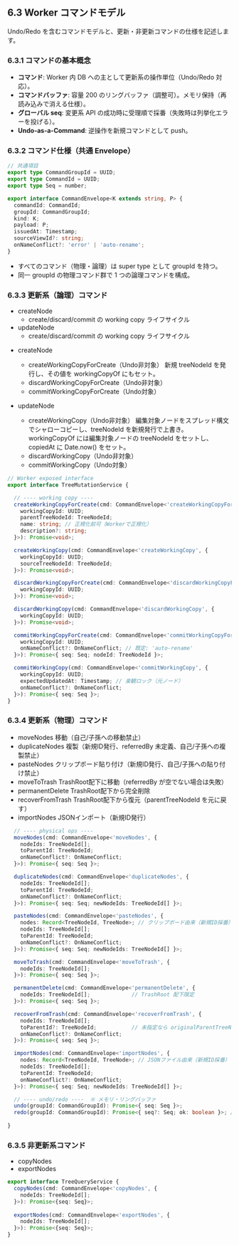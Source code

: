 ## 6.3 Worker コマンドモデル

Undo/Redo を含むコマンドモデルと、更新・非更新コマンドの仕様を記述します。

### 6.3.1 コマンドの基本概念
- **コマンド**: Worker 内 DB への主として更新系の操作単位（Undo/Redo 対応）。
- **コマンドバッファ**: 容量 200 のリングバッファ（調整可）。メモリ保持（再読み込みで消える仕様）。
- **グローバル seq**: 変更系 API の成功時に受理順で採番（失敗時は列挙化エラーを投げる）。
- **Undo-as-a-Command**: 逆操作を新規コマンドとして push。

### 6.3.2 コマンド仕様（共通 Envelope）
```ts
// 共通項目
export type CommandGroupId = UUID;
export type CommandId = UUID;
export type Seq = number;

export interface CommandEnvelope<K extends string, P> {    
  commandId: CommandId;
  groupId: CommandGroupId;
  kind: K;
  payload: P;
  issuedAt: Timestamp;
  sourceViewId?: string;
  onNameConflict?: 'error' | 'auto-rename';
}
```

- すべてのコマンド（物理・論理）は super type として groupId を持つ。
- 同一 groupId の物理コマンド群で 1 つの論理コマンドを構成。

### 6.3.3 更新系（論理）コマンド
- createNode
  - create/discard/commit の working copy ライフサイクル
- updateNode
  - create/discard/commit の working copy ライフサイクル


* createNode
    * createWorkingCopyForCreate（Undo非対象）
      新規 treeNodeId を発行し、その値を workingCopyOf にもセット。
    * discardWorkingCopyForCreate（Undo非対象）
    * commitWorkingCopyForCreate（Undo対象）

* updateNode
    * createWorkingCopy（Undo非対象）
      編集対象ノードをスプレッド構文でシャローコピーし、treeNodeId を新規発行で上書き。
      workingCopyOf には編集対象ノードの treeNodeId をセットし、copiedAt に Date.now() をセット。
    * discardWorkingCopy（Undo非対象）
    * commitWorkingCopy（Undo対象）


```ts
// Worker exposed interface
export interface TreeMutationService {

  // ---- working copy ----
  createWorkingCopyForCreate(cmd: CommandEnvelope<'createWorkingCopyForCreate', {
    workingCopyId: UUID;
    parentTreeNodeId: TreeNodeId;
    name: string; // 正規化前可（Workerで正規化）
    description?: string;
  }>): Promise<void>;

  createWorkingCopy(cmd: CommandEnvelope<'createWorkingCopy', {
    workingCopyId: UUID;
    sourceTreeNodeId: TreeNodeId;
  }>): Promise<void>;

  discardWorkingCopyForCreate(cmd: CommandEnvelope<'discardWorkingCopyForCreate', {
    workingCopyId: UUID;
  }>): Promise<void>;

  discardWorkingCopy(cmd: CommandEnvelope<'discardWorkingCopy', {
    workingCopyId: UUID;
  }>): Promise<void>;

  commitWorkingCopyForCreate(cmd: CommandEnvelope<'commitWorkingCopyForCreate', {
    workingCopyId: UUID;
    onNameConflict?: OnNameConflict; // 既定: 'auto-rename'
  }>): Promise<{ seq: Seq; nodeId: TreeNodeId }>;

  commitWorkingCopy(cmd: CommandEnvelope<'commitWorkingCopy', {
    workingCopyId: UUID;
    expectedUpdatedAt: Timestamp; // 楽観ロック（元ノード）
    onNameConflict?: OnNameConflict;
  }>): Promise<{ seq: Seq }>;
}
```

### 6.3.4 更新系（物理）コマンド

* moveNodes
  移動（自己/子孫への移動禁止）
* duplicateNodes
  複製（新規ID発行、referredBy 未定義、自己/子孫への複製禁止）
* pasteNodes
  クリップボード貼り付け（新規ID発行、自己/子孫への貼り付け禁止）
* moveToTrash
  TrashRoot配下に移動（referredBy が空でない場合は失敗）
* permanentDelete
  TrashRoot配下から完全削除
* recoverFromTrash
  TrashRoot配下から復元（parentTreeNodeId を元に戻す）
* importNodes
  JSONインポート（新規ID発行）

```ts
  // ---- physical ops ----
  moveNodes(cmd: CommandEnvelope<'moveNodes', {
    nodeIds: TreeNodeId[];
    toParentId: TreeNodeId;
    onNameConflict?: OnNameConflict;
  }>): Promise<{ seq: Seq }>;

  duplicateNodes(cmd: CommandEnvelope<'duplicateNodes', {
    nodeIds: TreeNodeId[];
    toParentId: TreeNodeId;
    onNameConflict?: OnNameConflict;
  }>): Promise<{ seq: Seq; newNodeIds: TreeNodeId[] }>;

  pasteNodes(cmd: CommandEnvelope<'pasteNodes', {
    nodes: Record<TreeNodeId, TreeNode>; // クリップボード由来（新規ID採番）
    nodeIds: TreeNodeId[];
    toParentId: TreeNodeId;
    onNameConflict?: OnNameConflict;
  }>): Promise<{ seq: Seq; newNodeIds: TreeNodeId[] }>;

  moveToTrash(cmd: CommandEnvelope<'moveToTrash', {
    nodeIds: TreeNodeId[];
  }>): Promise<{ seq: Seq }>;

  permanentDelete(cmd: CommandEnvelope<'permanentDelete', {
    nodeIds: TreeNodeId[];             // TrashRoot 配下限定
  }>): Promise<{ seq: Seq }>;

  recoverFromTrash(cmd: CommandEnvelope<'recoverFromTrash', {
    nodeIds: TreeNodeId[];
    toParentId?: TreeNodeId;           // 未指定なら originalParentTreeNodeId
    onNameConflict?: OnNameConflict;
  }>): Promise<{ seq: Seq }>;

  importNodes(cmd: CommandEnvelope<'importNodes', {
    nodes: Record<TreeNodeId, TreeNode>; // JSONファイル由来（新規ID採番）
    nodeIds: TreeNodeId[];
    toParentId: TreeNodeId;
    onNameConflict?: OnNameConflict;
  }>): Promise<{ seq: Seq; newNodeIds: TreeNodeId[] }>;

  // ---- undo/redo ----  ※ メモリ・リングバッファ
  undo(groupId: CommandGroupId): Promise<{ seq: Seq }>;
  redo(groupId: CommandGroupId): Promise<{ seq?: Seq; ok: boolean }>; // 競合なら ok=false
  
}

```

### 6.3.5 非更新系コマンド

* copyNodes
* exportNodes

```ts
export interface TreeQueryService {
  copyNodes(cmd: CommandEnvelope<'copyNodes', {
    nodeIds: TreeNodeId[];
  }>): Promise<{seq: Seq}>;
  
  exportNodes(cmd: CommandEnvelope<'exportNodes', {
    nodeIds: TreeNodeId[];
  }>): Promise<{seq: Seq}>;
}
```
